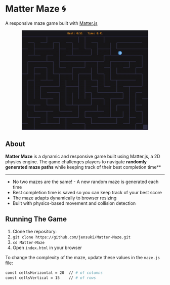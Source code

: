 # Matter Maze 🌀
A responsive maze game built with [Matter.js](https://brm.io/matter-js/)

<p align="center">
  <img src="assets/matter_maze.gif" width="400">
</p>

## About
**Matter Maze** is a dynamic and responsive game built using Matter.js, a 2D physics engine. The game challenges players to navigate **randomly generated maze paths** while keeping track of their best completion time**

---
- No two mazes are the same! - A new random maze is generated each time
- Best completion time is saved so you can keep track of your best score
- The maze adapts dynamically to browser resizing
- Built with physics-based movement and collision detection

## Running The Game
1. Clone the repository:
2. ```git clone https://github.com/jensuki/Matter-Maze.git ```
3. ```cd Matter-Maze```
4. Open `index.html` in your browser


To change the complexity of the maze, update these values in the `maze.js` file:
```sh
const cellsHorizontal = 20  // # of columns
const cellsVertical = 15    // # of rows
 ```